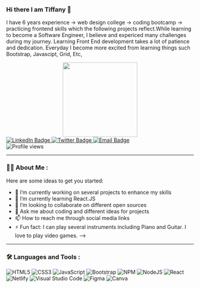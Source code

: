 ### Hi there I am Tiffany 👋 
I have 6 years experience -> web design college -> coding bootcamp -> practicing frontend skills which the following projects reflect.While learning to become a Software Engineer, I believe and expericed many challenges during my journey. Learning Front End development takes a lot of patience and dedication. Everyday I become more excited from learning things such Bootstrap, Javascipt, Grid, Etc,

<div id="header" align="center">
  <img src="https://media.giphy.com/media/3kPDmoWdBpQPNhCnUG/giphy.gif" width="200"/>
    </div>


<div id="badges">
  <a href="https://www.linkedin.com/in/tiffanyclark09">
    <img src="https://img.shields.io/badge/LinkedIn-green?style=for-the-badge&logo=linkedin&logoColor=white" alt="LinkedIn Badge"/>
  </a>
  <a href="https://twitter.com/Tiff0485">
    <img src="https://img.shields.io/badge/Twitter-blue?style=for-the-badge&logo=twitter&logoColor=white" alt="Twitter Badge"/>
  </a>

  <a href="https://tiffany@tiffanyclark.dev">
    <img src="https://img.shields.io/badge/Email-purple?style=for-the-badge&logo=email&logoColor=white" alt="Email Badge"/>
  </a>
</div>

<img src="https://komarev.com/ghpvc/?username=TiffanyClark&style=flat-square&color=blue" alt="Profile views"/>


---

### :woman_technologist: About Me :

Here are some ideas to get you started:

- 🔭 I’m currently working on  several projects to enhance my skills
- 🌱 I’m currently learning React.JS
- 👯 I’m looking to collaborate on different open sources
- 💬 Ask me about coding and different ideas for projects
- 📫 How to reach me through social media links
- ⚡ Fun fact: I can play several instruments including Piano and Guitar. I love to play video games.
-->

---

### :hammer_and_wrench: Languages and Tools :
![HTML5](https://img.shields.io/badge/html5-%23E34F26.svg?style=for-the-badge&logo=html5&logoColor=white)
![CSS3](https://img.shields.io/badge/css3-%231572B6.svg?style=for-the-badge&logo=css3&logoColor=white)
![JavaScript](https://img.shields.io/badge/javascript-%23323330.svg?style=for-the-badge&logo=javascript&logoColor=%23F7DF1E)
![Bootstrap](https://img.shields.io/badge/bootstrap-%238511FA.svg?style=for-the-badge&logo=bootstrap&logoColor=white)
![NPM](https://img.shields.io/badge/NPM-%23CB3837.svg?style=for-the-badge&logo=npm&logoColor=white)
![NodeJS](https://img.shields.io/badge/node.js-6DA55F?style=for-the-badge&logo=node.js&logoColor=white)
![React](https://img.shields.io/badge/react-%2320232a.svg?style=for-the-badge&logo=react&logoColor=%2361DAFB)
![Netlify](https://img.shields.io/badge/netlify-%23000000.svg?style=for-the-badge&logo=netlify&logoColor=#00C7B7)
![Visual Studio Code](https://img.shields.io/badge/Visual%20Studio%20Code-0078d7.svg?style=for-the-badge&logo=visual-studio-code&logoColor=white)
![Figma](https://img.shields.io/badge/figma-%23F24E1E.svg?style=for-the-badge&logo=figma&logoColor=white)
![Canva](https://img.shields.io/badge/Canva-%2300C4CC.svg?style=for-the-badge&logo=Canva&logoColor=white)



  
